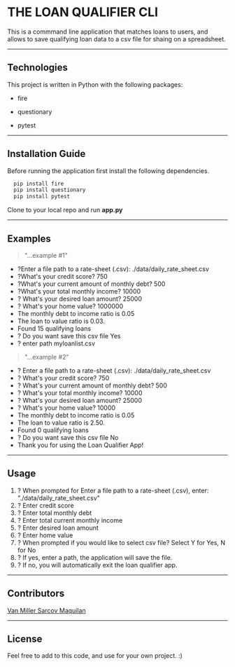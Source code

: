 

# THE LOAN QUALIFIER CLI

This is a commmand line application that matches loans to users, and allows to save qualifying loan data to a csv file for shaing on a spreadsheet. 


---

## Technologies

This project is written in Python with the following packages:

* fire 

* questionary 

* pytest



---

## Installation Guide

Before running the application first install the following dependencies.

```python
  pip install fire
  pip install questionary
  pip install pytest
```
Clone to your local repo and run **app.py**

---

## Examples


>"...example #1"

* ?Enter a file path to a rate-sheet (.csv): ./data/daily_rate_sheet.csv
* ?What's your credit score? 750
* ?What's your current amount of monthly debt? 500
* ?What's your total monthly income? 10000
* ? What's your desired loan amount? 25000
* ? What's your home value? 1000000
* The monthly debt to income ratio is 0.05
* The loan to value ratio is 0.03.
* Found 15 qualifying loans
* ? Do you want save this csv file Yes
* ? enter path myloanlist.csv 

>"...example #2"

* ? Enter a file path to a rate-sheet (.csv): ./data/daily_rate_sheet.csv
* ? What's your credit score? 750
* ? What's your current amount of monthly debt? 500
* ? What's your total monthly income? 10000
* ? What's your desired loan amount? 25000
* ? What's your home value? 10000
* The monthly debt to income ratio is 0.05
* The loan to value ratio is 2.50.
* Found 0 qualifying loans
* ? Do you want save this csv file No
* Thank you for using the Loan Qualifier App!



---

## Usage

1. ? When prompted for Enter a file path to a rate-sheet (.csv), 
    enter: "./data/daily_rate_sheet.csv"
2. ? Enter credit score
3. ? Enter total monthly debt
4. ? Enter total current monthly income
5. ? Enter desired loan amount
6. ? Enter home value
7. ? When prompted if you would like to select csv file? Select Y for Yes, N for No
8. ? If yes, enter a path, the application will save the file.
9. ? If no, you will automatically exit the loan qualifier app.


---

## Contributors

[Van Miller Sarcov Maquilan](https://www.linkedin.com/in/van-miller-sarcov-maquilan-20b472202/) 


---

## License

Feel free to add to this code, and use for your own project. :)
